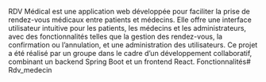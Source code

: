 RDV Médical est une application web développée pour faciliter la prise de rendez-vous médicaux entre patients et médecins. Elle offre une interface utilisateur intuitive pour les patients, les médecins et les administrateurs, avec des fonctionnalités telles que la gestion des rendez-vous, la confirmation ou l’annulation, et une administration des utilisateurs. Ce projet a été réalisé par un groupe dans le cadre d’un développement collaboratif, combinant un backend Spring Boot et un frontend React. Fonctionnalités# Rdv_medecin
